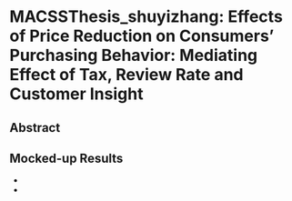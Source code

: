 # MACSSThesis_shuyizhang: Effects of Price Reduction on Consumers’ Purchasing Behavior: Mediating Effect of Tax, Review Rate and Customer Insight


## Abstract


## Mocked-up Results
- 

- 
